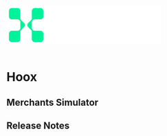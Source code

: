 <img src="logo.png"  width="360" height="90">

<br>
<br>

# Hoox

## Merchants Simulator

## Release Notes

### 



#### 
